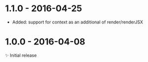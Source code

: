 # 1.1.0 - 2016-04-25

- Added: support for context as an additional of render/renderJSX

# 1.0.0 - 2016-04-08

✨ Initial release
